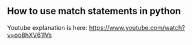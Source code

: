 ## How to use match statements in python 

Youtube explanation is here: https://www.youtube.com/watch?v=oo8hXV61IVs